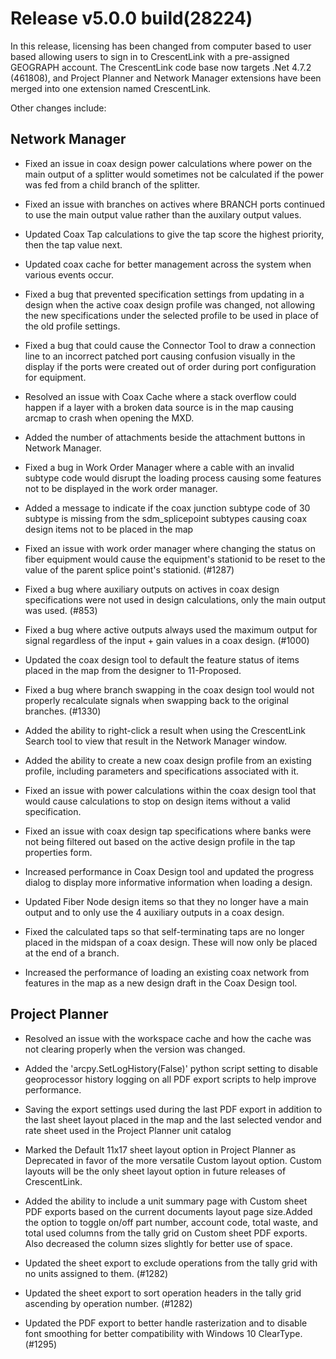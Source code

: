 # Release v5.0.0 build(28224)
In this release, licensing has been changed from computer based to user based allowing users to sign in to CrescentLink with a pre-assigned GEOGRAPH account. The CrescentLink code base now targets .Net 4.7.2 (461808), and Project Planner and Network Manager extensions have been merged into one extension named CrescentLink. 

Other changes include:

## Network Manager

- Fixed an issue in coax design power calculations where power on the main output of a splitter would sometimes not be calculated if the power was fed from a child branch of the splitter.

- Fixed an issue with branches on actives where BRANCH ports continued to use the main output value rather than the auxilary output values.

- Updated Coax Tap calculations to give the tap score the highest priority, then the tap value next.

- Updated coax cache for better management across the system when various events occur.

- Fixed a bug that prevented specification settings from updating in a design when the active coax design profile was changed, not allowing the new specifications under the selected profile to be used in place of the old profile settings.

- Fixed a bug that could cause the Connector Tool to draw a connection line to an incorrect patched port causing confusion visually in the display if the ports were created out of order during port configuration for equipment.

- Resolved an issue with Coax Cache where a stack overflow could happen if a layer with a broken data source is in the map causing arcmap to crash when opening the MXD.

- Added the number of attachments beside the attachment buttons in Network Manager.

- Fixed a bug in Work Order Manager where a cable with an invalid subtype code would disrupt the loading process causing some features not to be displayed in the work order manager.

- Added a message to indicate if the coax junction subtype code of 30 subtype is missing from the sdm_splicepoint subtypes causing coax design items not to be placed in the map

- Fixed an issue with work order manager where changing the status on fiber equipment would cause the equipment's stationid to be reset to the value of the parent splice point's stationid. (#1287)

- Fixed a bug where auxiliary outputs on actives in coax design specifications were not used in design calculations, only the main output was used. (#853)

- Fixed a bug where active outputs always used the maximum output for signal regardless of the input + gain values in a coax design. (#1000)

- Updated the coax design tool to default the feature status of items placed in the map from the designer to 11-Proposed.

- Fixed a bug where branch swapping in the coax design tool would not properly recalculate signals when swapping back to the original branches. (#1330)

- Added the ability to right-click a result when using the CrescentLink Search tool to view that result in the Network Manager window.

- Added the ability to create a new coax design profile from an existing profile, including parameters and specifications associated with it.

- Fixed an issue with power calculations within the coax design tool that would cause calculations to stop on design items without a valid specification.

- Fixed an issue with coax design tap specifications where banks were not being filtered out based on the active design profile in the tap properties form.

- Increased performance in Coax Design tool and updated the progress dialog to display more informative information when loading a design.

- Updated Fiber Node design items so that they no longer have a main output and to only use the 4 auxiliary outputs in a coax design.

- Fixed the calculated taps so that self-terminating taps are no longer placed in the midspan of a coax design. These will now only be placed at the end of a branch.

- Increased the performance of loading an existing coax network from features in the map as a new design draft in the Coax Design tool.

## Project Planner

- Resolved an issue with the workspace cache and how the cache was not clearing properly when the version was changed.

- Added the 'arcpy.SetLogHistory(False)' python script setting to disable geoprocessor history logging on all PDF export scripts to help improve performance.

- Saving the export settings used during the last PDF export in addition to the  last sheet layout placed in the map and the last selected vendor and rate sheet  used in the Project Planner unit catalog

- Marked the Default 11x17 sheet layout option in Project Planner as Deprecated in favor of the more versatile Custom layout option. Custom layouts will be the only sheet layout option in future releases of CrescentLink.

- Added the ability to include a unit summary page with Custom sheet PDF exports based on the current documents layout page size.Added the option to toggle on/off part number, account code, total waste, and total used columns from the tally grid on Custom sheet PDF exports. Also decreased the column sizes slightly for better use of space.

- Updated the sheet export to exclude operations from the tally grid with no units assigned to them. (#1282)

- Updated the sheet export to sort operation headers in the tally grid ascending by operation number. (#1282)

- Updated the PDF export to better handle rasterization and to disable font smoothing for better compatibility with Windows 10 ClearType. (#1295)
